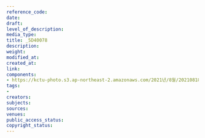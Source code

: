 ```yaml
---
reference_code: 
date: 
draft: 
level_of_description: 
media_type: 
title: _5D40078
description: 
weight: 
modified_at: 
created_at: 
link: 
components:
- https://kctu-photo.s3.ap-northeast-2.amazonaws.com/2021년/8월/20210818_양경수+민주노총+위원장+출입기자단+기자간담회/_5D40078.jpg
tags:
- 
creators: 
subjects: 
sources: 
venues: 
public_access_status: 
copyright_status: 
---
```

